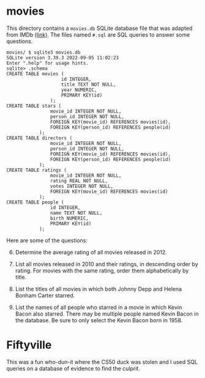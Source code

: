 # movies
This directory contains a `movies.db` SQLite database file that was adapted from IMDb [(link)](https://cdn.cs50.net/2021/fall/psets/7/movies.zip). The files named `#.sql` are SQL queries to answer some questions. 
```
movies/ $ sqlite3 movies.db
SQLite version 3.39.3 2022-09-05 11:02:23
Enter ".help" for usage hints.
sqlite> .schema
CREATE TABLE movies (
                    id INTEGER,
                    title TEXT NOT NULL,
                    year NUMERIC,
                    PRIMARY KEY(id)
                );
CREATE TABLE stars (
                movie_id INTEGER NOT NULL,
                person_id INTEGER NOT NULL,
                FOREIGN KEY(movie_id) REFERENCES movies(id),
                FOREIGN KEY(person_id) REFERENCES people(id)
            );
CREATE TABLE directors (
                movie_id INTEGER NOT NULL,
                person_id INTEGER NOT NULL,
                FOREIGN KEY(movie_id) REFERENCES movies(id),
                FOREIGN KEY(person_id) REFERENCES people(id)
            );
CREATE TABLE ratings (
                movie_id INTEGER NOT NULL,
                rating REAL NOT NULL,
                votes INTEGER NOT NULL,
                FOREIGN KEY(movie_id) REFERENCES movies(id)
            );
CREATE TABLE people (
                id INTEGER,
                name TEXT NOT NULL,
                birth NUMERIC,
                PRIMARY KEY(id)
            );
```

Here are some of the questions:

6. Determine the average rating of all movies released in 2012.

7. List all movies released in 2010 and their ratings, in descending order by rating. For movies with the same rating, order them alphabetically by title.

12. List the titles of all movies in which both Johnny Depp and Helena Bonham Carter starred.

13. List the names of all people who starred in a movie in which Kevin Bacon also starred.
  There may be multiple people named Kevin Bacon in the database. Be sure to only select the Kevin Bacon born in 1958.
  
# Fiftyville
This was a fun who-dun-it where the CS50 duck was stolen and I used SQL queries on a database of evidence to find the culprit.
